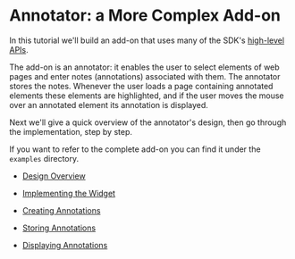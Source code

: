<!-- This Source Code Form is subject to the terms of the Mozilla Public
   - License, v. 2.0. If a copy of the MPL was not distributed with this
   - file, You can obtain one at http://mozilla.org/MPL/2.0/. -->

# Annotator: a More Complex Add-on #

In this tutorial we'll build an add-on that uses many of the SDK's
[high-level APIs](modules/high-level-modules.html).

The add-on is an annotator: it enables the user to select elements of web pages
and enter notes (annotations) associated with them. The annotator stores the
notes. Whenever the user loads a page containing annotated elements these
elements are highlighted, and if the user moves the mouse over an annotated
element its annotation is displayed.

Next we'll give a quick overview of the annotator's design, then go through
the implementation, step by step.

If you want to refer to the complete add-on you can find it under the
`examples` directory.

* [Design Overview](dev-guide/tutorials/annotator/overview.html)

* [Implementing the Widget](dev-guide/tutorials/annotator/widget.html)

* [Creating Annotations](dev-guide/tutorials/annotator/creating.html)

* [Storing Annotations](dev-guide/tutorials/annotator/storing.html)

* [Displaying Annotations](dev-guide/tutorials/annotator/displaying.html)

